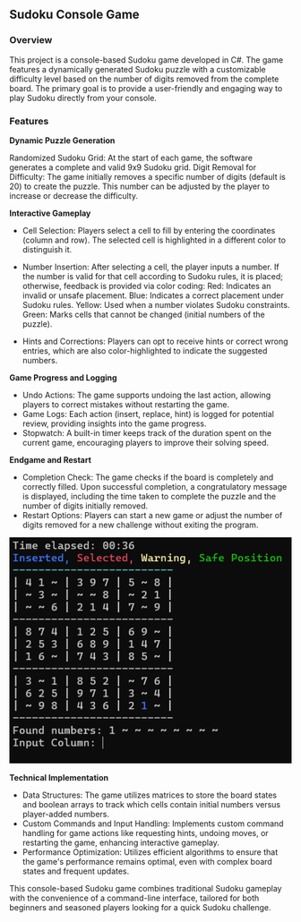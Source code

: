 ## Sudoku Console Game

### Overview

This project is a console-based Sudoku game developed in C#. The game features a dynamically generated Sudoku puzzle with a customizable difficulty level based on the number of digits removed from the complete board. The primary goal is to provide a user-friendly and engaging way to play Sudoku directly from your console.

### Features

**Dynamic Puzzle Generation**

Randomized Sudoku Grid: At the start of each game, the software generates a complete and valid 9x9 Sudoku grid.
Digit Removal for Difficulty: The game initially removes a specific number of digits (default is 20) to create the puzzle. This number can be adjusted by the player to increase or decrease the difficulty.

**Interactive Gameplay**

- Cell Selection: Players select a cell to fill by entering the coordinates (column and row). The selected cell is highlighted in a different color to distinguish it.
- Number Insertion: After selecting a cell, the player inputs a number. If the number is valid for that cell according to Sudoku rules, it is placed; otherwise, feedback is provided via color coding:
Red: Indicates an invalid or unsafe placement.
Blue: Indicates a correct placement under Sudoku rules.
Yellow: Used when a number violates Sudoku constraints.
Green: Marks cells that cannot be changed (initial numbers of the puzzle).

- Hints and Corrections: Players can opt to receive hints or correct wrong entries, which are also color-highlighted to indicate the suggested numbers.

**Game Progress and Logging**

- Undo Actions: The game supports undoing the last action, allowing players to correct mistakes without restarting the game.
- Game Logs: Each action (insert, replace, hint) is logged for potential review, providing insights into the game progress.
- Stopwatch: A built-in timer keeps track of the duration spent on the current game, encouraging players to improve their solving speed.

**Endgame and Restart**

- Completion Check: The game checks if the board is completely and correctly filled. Upon successful completion, a congratulatory message is displayed, including the time taken to complete the puzzle and the number of digits initially removed.
- Restart Options: Players can start a new game or adjust the number of digits removed for a new challenge without exiting the program.

![Sudoku](https://github.com/stupakzm/Sudoku-Console/blob/main/sudokuEx.png)

**Technical Implementation**

- Data Structures: The game utilizes matrices to store the board states and boolean arrays to track which cells contain initial numbers versus player-added numbers.
- Custom Commands and Input Handling: Implements custom command handling for game actions like requesting hints, undoing moves, or restarting the game, enhancing interactive gameplay.
- Performance Optimization: Utilizes efficient algorithms to ensure that the game's performance remains optimal, even with complex board states and frequent updates.


This console-based Sudoku game combines traditional Sudoku gameplay with the convenience of a command-line interface, tailored for both beginners and seasoned players looking for a quick Sudoku challenge.
